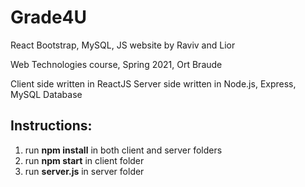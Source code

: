 # Grade4U
React Bootstrap, MySQL, JS website by Raviv and Lior

Web Technologies course, Spring 2021, Ort Braude

Client side written in ReactJS
Server side written in Node.js, Express, MySQL Database

## Instructions:
1. run **npm install** in both client and server folders
2. run **npm start** in client folder
3. run **server.js** in server folder
